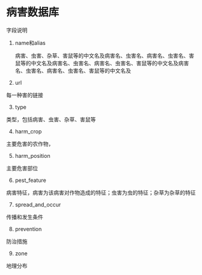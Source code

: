 # 病害数据库

字段说明

1. name和alias

   病害、虫害、杂草、害鼠等的中文名及病害名、虫害名、病害名、虫害名、害鼠等的中文名及病害名、虫害名、病害名、虫害名、害鼠等的中文名及病害名、虫害名、病害名、虫害名、害鼠等的中文名及

2.  url

   每一种害的链接

3.  type

   类型，包括病害、虫害、杂草、害鼠等

4.  harm_crop

   主要危害的农作物，

5.  harm_position

   主要危害部位

6.  pest_feature

   病害特征，病害为该病害对作物造成的特征；虫害为虫的特征；杂草为杂草的特征

7.  spread_and_occur

   传播和发生条件

8.  prevention

   防治措施

9.  zone

   地理分布